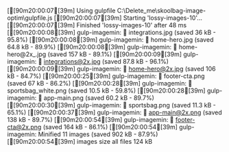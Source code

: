 [[90m20:00:07[39m] Using gulpfile C:\Delete_me\skoolbag-image-optim\gulpfile.js
[[90m20:00:07[39m] Starting 'lossy-images-10'...
[[90m20:00:07[39m] Finished 'lossy-images-10' after 48 ms
[[90m20:00:08[39m] gulp-imagemin: ✔ integrations.jpg (saved 36 kB - 95.8%)
[[90m20:00:08[39m] gulp-imagemin: ✔ home-hero.jpg (saved 64.8 kB - 89.9%)
[[90m20:00:08[39m] gulp-imagemin: ✔ home-hero@2x_.jpg (saved 157 kB - 89.1%)
[[90m20:00:09[39m] gulp-imagemin: ✔ integrations@2x.jpg (saved 87.8 kB - 96.1%)
[[90m20:00:09[39m] gulp-imagemin: ✔ home-hero@2x.jpg (saved 106 kB - 84.7%)
[[90m20:00:25[39m] gulp-imagemin: ✔ footer-cta.png (saved 67 kB - 86.2%)
[[90m20:00:28[39m] gulp-imagemin: ✔ sportsbag_white.png (saved 10.5 kB - 59.8%)
[[90m20:00:28[39m] gulp-imagemin: ✔ app-main.png (saved 60.2 kB - 89.7%)
[[90m20:00:30[39m] gulp-imagemin: ✔ sportsbag.png (saved 11.3 kB - 65.1%)
[[90m20:00:37[39m] gulp-imagemin: ✔ app-main@2x.png (saved 138 kB - 89.7%)
[[90m20:00:54[39m] gulp-imagemin: ✔ footer-cta@2x.png (saved 164 kB - 86.1%)
[[90m20:00:54[39m] gulp-imagemin: Minified 11 images (saved 902 kB - 87.9%)
[[90m20:00:54[39m] images size all files 124 kB
